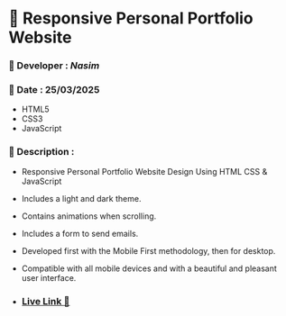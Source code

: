 # 💼 Responsive Personal Portfolio Website

### :santa: Developer : _Nasim_
### :date: Date : 25/03/2025
* HTML5
* CSS3
* JavaScript

### :memo: Description :
* Responsive Personal Portfolio Website Design Using HTML CSS & JavaScript
* Includes a light and dark theme.
* Contains animations when scrolling.
* Includes a form to send emails.
* Developed first with the Mobile First methodology, then for desktop.
* Compatible with all mobile devices and with a beautiful and pleasant user interface.

* ### **<a href="https://personal-portfolio-website-git-main-nasim-tajs-projects.vercel.app" target="_blank">Live Link :rocket:</a>**



